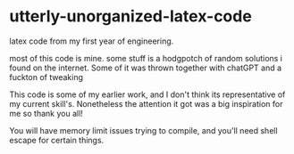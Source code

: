 # utterly-unorganized-latex-code


latex code from my first year of engineering. 


most of this code is mine. some stuff is a hodgpotch of random solutions i found on the internet. Some of it was thrown together with chatGPT and a fuckton of tweaking



This code is some of my earlier work, and I don't think its representative of my current skill's. Nonetheless the attention it got was a big inspiration for me so thank you all!


You will have memory limit issues trying to compile, and you'll need shell escape for certain things.



